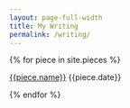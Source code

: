 ```yaml
---
layout: page-full-width
title: My Writing
permalink: /writing/
---
```


{% for piece in site.pieces %}
  <p>
	  <a href="{{piece.url}}">{{piece.name}}</a>
  	<span class="label label-default">{{piece.date}} </span>
	</p>
{% endfor %}
